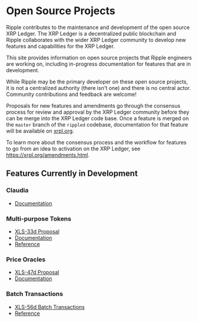 # Open Source Projects

Ripple contributes to the maintenance and development of the open source XRP Ledger. The XRP Ledger is a decentralized public blockchain and Ripple collaborates with the wider XRP Ledger community to develop new features and capabilities for the XRP Ledger.

This site provides information on open source projects that Ripple engineers are working on, including in-progress documentation for features that are in development. 

While Ripple may be the primary developer on these open source projects, it is not a centralized authority (there isn't one) and  there is no central actor. Community contributions and feedback are welcome!

Proposals for new features and amendments go through the consensus process for review and approval by the XRP Ledger community before they can be merge into the XRP Ledger code base. Once a feature is merged on the `master` branch of the `rippled` codebase, documentation for that feature will be available on [xrpl.org](https://xrpl.org).

To learn more about the consensus process and the workflow for features to go from an idea to activation on the XRP Ledger, see <https://xrpl.org/amendments.html>.

## Features Currently in Development

### Claudia

- [Documentation](https://pypi.org/project/claudia/)

### Multi-purpose Tokens
- [XLS-33d Proposal](https://github.com/XRPLF/XRPL-Standards/tree/master/XLS-0033d-multi-purpose-tokens)
- [Documentation](xls-33d-multi-purpose-tokens/multi-purpose-tokens.md)
- [Reference](xls-33d-multi-purpose-tokens/reference/mpt-reference.md)

### Price Oracles

- [XLS-47d Proposal](https://github.com/XRPLF/XRPL-Standards/blob/master/XLS-47d-PriceOracles/README.md)
- [Documentation](xls-47d-price-oracles/price-oracles.md)

### Batch Transactions

- [XLS-56d Batch Transactions](xls-56d-batch-transactions/index.md)
- [Reference](xls-56d-batch-transactions/reference/reference.md)

